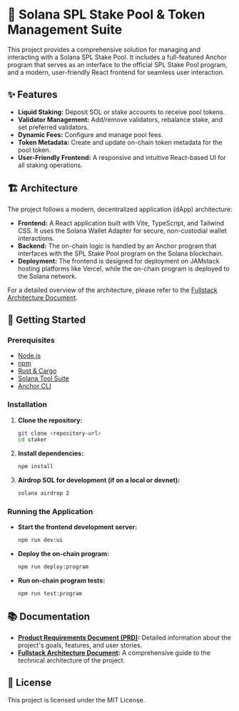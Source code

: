 # 🎯 Solana SPL Stake Pool & Token Management Suite

This project provides a comprehensive solution for managing and interacting with a Solana SPL Stake Pool. It includes a full-featured Anchor program that serves as an interface to the official SPL Stake Pool program, and a modern, user-friendly React frontend for seamless user interaction.

## ✨ Features

- **Liquid Staking:** Deposit SOL or stake accounts to receive pool tokens.
- **Validator Management:** Add/remove validators, rebalance stake, and set preferred validators.
- **Dynamic Fees:** Configure and manage pool fees.
- **Token Metadata:** Create and update on-chain token metadata for the pool token.
- **User-Friendly Frontend:** A responsive and intuitive React-based UI for all staking operations.

## 🏗️ Architecture

The project follows a modern, decentralized application (dApp) architecture:

- **Frontend:** A React application built with Vite, TypeScript, and Tailwind CSS. It uses the Solana Wallet Adapter for secure, non-custodial wallet interactions.
- **Backend:** The on-chain logic is handled by an Anchor program that interfaces with the SPL Stake Pool program on the Solana blockchain.
- **Deployment:** The frontend is designed for deployment on JAMstack hosting platforms like Vercel, while the on-chain program is deployed to the Solana network.

For a detailed overview of the architecture, please refer to the [Fullstack Architecture Document](./docs/architecture.md).

## 🚀 Getting Started

### Prerequisites

- [Node.js](https://nodejs.org/en/)
- [npm](https://www.npmjs.com/)
- [Rust & Cargo](https://www.rust-lang.org/tools/install)
- [Solana Tool Suite](https://docs.solana.com/cli/install-solana-cli-tools)
- [Anchor CLI](https://www.anchor-lang.com/docs/installation)

### Installation

1.  **Clone the repository:**
    ```bash
    git clone <repository-url>
    cd staker
    ```

2.  **Install dependencies:**
    ```bash
    npm install
    ```

3.  **Airdrop SOL for development (if on a local or devnet):**
    ```bash
    solana airdrop 2
    ```

### Running the Application

-   **Start the frontend development server:**
    ```bash
    npm run dev:ui
    ```
-   **Deploy the on-chain program:**
    ```bash
    npm run deploy:program
    ```
-   **Run on-chain program tests:**
    ```bash
    npm run test:program
    ```

## 📚 Documentation

-   **[Product Requirements Document (PRD)](./docs/prd.md):** Detailed information about the project's goals, features, and user stories.
-   **[Fullstack Architecture Document](./docs/architecture.md):** A comprehensive guide to the technical architecture of the project.

## 📝 License

This project is licensed under the MIT License.